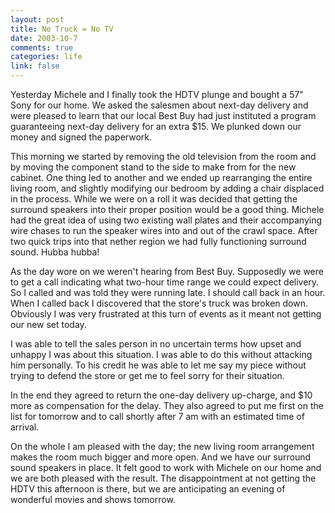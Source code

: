 ```yaml
--- 
layout: post
title: No Truck = No TV
date: 2003-10-7
comments: true
categories: life
link: false
---
```

Yesterday Michele and I finally took the HDTV plunge and bought a 57" Sony for our home. We asked the salesmen about next-day delivery and were pleased to learn that our local Best Buy had just instituted a program guaranteeing next-day delivery for an extra $15. We plunked down our money and signed the paperwork.

This morning we started by removing the old television from the room and by moving the component stand to the side to make from for the new cabinet. One thing led to another and we ended up rearranging the entire living room, and slightly modifying our bedroom by adding a chair displaced in the process. While we were on a roll it was decided that getting the surround speakers into their proper position would be a good thing. Michele had the great idea of using two existing wall plates and their accompanying wire chases to run the speaker wires into and out of the crawl space. After two quick trips into that nether region we had fully functioning surround sound. Hubba hubba!

As the day wore on we weren't hearing from Best Buy. Supposedly we were to get a call indicating what two-hour time range we could expect delivery. So I called and was told they were running late. I should call back in an hour. When I called back I discovered that the store's truck was broken down. Obviously I was very frustrated at this turn of events as it meant not getting our new set today.

I was able to tell the sales person in no uncertain terms how upset and unhappy I was about this situation. I was able to do this without attacking him personally. To his credit he was able to let me say my piece without trying to defend the store or get me to feel sorry for their situation.

In the end they agreed to return the one-day delivery up-charge, and $10 more  as compensation for the delay. They also agreed to put me first on the list for tomorrow and to call shortly after 7 am with an estimated time of arrival.

On the whole I am pleased with the day; the new living room arrangement makes the room much bigger and more open. And we have our surround sound speakers in place. It felt good to work with Michele on our home and we are both pleased with the result. The disappointment at not getting the HDTV this afternoon is there, but we are anticipating an evening of wonderful movies and shows tomorrow.
